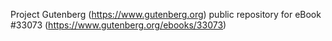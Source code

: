 Project Gutenberg (https://www.gutenberg.org) public repository for eBook #33073 (https://www.gutenberg.org/ebooks/33073)
